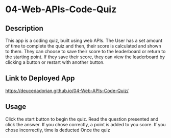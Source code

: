 # 04-Web-APIs-Code-Quiz

## Description
This app is a coding quiz, built using web APIs. The User has a set amount of time to complete the quiz and then, their score is calculated and shown to them. They can choose to save their score to the leaderboard or return to the starting point. If they save their score, they can view the leaderboard by clicking a button or restart with another button.

## Link to Deployed App

https://deucedadorian.github.io/04-Web-APIs-Code-Quiz/

## Usage
Click the start button to begin the quiz. Read the question presented and click the answer. If you chose correctly, a point is added to you score. If you chose incorrectly, time is deducted Once the quiz 